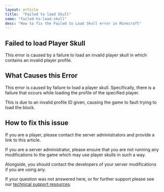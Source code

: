 ```yaml
---
layout: article
title:  "Failed to load Skull"
name: "failed-to-load-skull"
desc: "How to fix the Failed to Load Skull error in Minecraft"
---
```


## Failed to load Player Skull
This error is caused by a failure to load an invalid player skull in which contains an invalid player profile.

## What Causes this Error
This error is caused by failure to load a player skull. Specifically, there is a failure that occurs while loading the profile of the specified player.

This is due to an invalid profile ID given, causing the game to fault trying to load the block.

## How to fix this issue
If you are a player, please contact the server administrators and provide a link to this article.

If you are a server administrator, please ensure that you are not running any modifications to the game which may use player skulls in such a way.

Alongside, you should contact the developers of your server modifications if you are using any.

If your question was not answered here, or for further support please see our [technical support resources](https://minecrafthopper.net/help/technical-support-resources/).